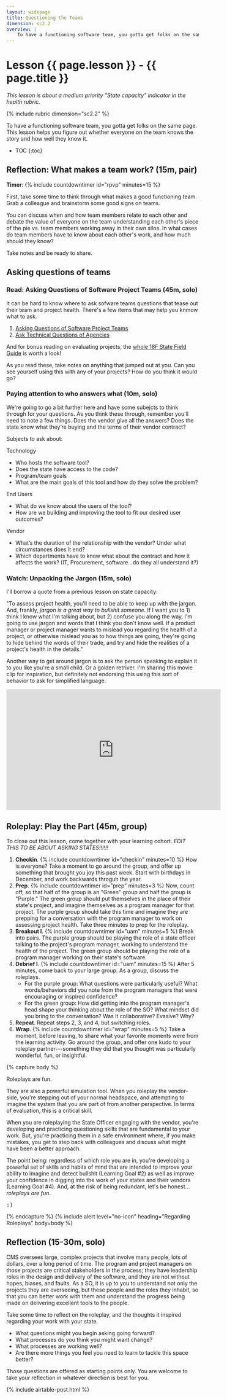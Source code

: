 ```yaml
---
layout: widepage
title: Questioning the Teams
dimension: sc2.2
overview: |
    To have a functioning software team, you gotta get folks on the same page. This lesson helps you figure out whether everyone on the team knows the story and how well they know it.
---
```

# Lesson {{ page.lesson }} - {{ page.title }}

*This lesson is about a medium priority "State capacity" indicator in the health rubric.* 

{% include rubric dimension="sc2.2" %}

To have a functioning software team, you gotta get folks on the same page. This lesson helps you figure out whether everyone on the team knows the story and how well they know it.

* TOC
{:toc}

## Reflection: What makes a team work? (15m, pair)

**Timer**: {% include countdowntimer id="rpvp" minutes=15 %}

First, take some time to think through what makes a good functioning team. Grab a colleague and brainstorm some good signs on teams. 

You can discuss when and how team members relate to each other and debate the value of everyone on the team understanding each other's piece of the pie vs. team members working away in their own silos. In what cases do team members have to know about each other's work, and how much should they know?

Take notes and be ready to share.

## Asking questions of teams

### Read: Asking Questions of Software Project Teams (45m, solo) 

It can be hard to know where to ask sofware teams questions that tease out their team and project health. There's a few items that may help you knmow what to ask.

1. [Asking Questions of Software Project Teams](https://federalist-eb7b399c-56d9-4c6b-b524-27e0627cdd86.app.cloud.gov/preview/jadudm/cms-htmd/staging/questioning/)
2. [Ask Technical Questions of Agencies](https://derisking-guide.18f.gov/state-field-guide/#ask-technical-questions-of-agencies)

And for bonus reading on evaluating projects, the [whole 18F State Field Guide](https://derisking-guide.18f.gov/state-field-guide/) is worth a look!

As you read these, take notes on anything that jumped out at you. Can you see yourself using this with any of your projects? How do you think it would go?


### Paying attention to who answers what (10m, solo)

We're going to go a bit further here and have some subejcts to think through for your questions.
As you think these through, remember you'll need to note a few things. Does the vendor give all the answers? Does the state know what they’re buying and the terms of their vendor contract? 

Subjects to ask about:

Technology
* Who hosts the software tool?
* Does the state have access to the code?
* Program/team goals
* What are the main goals of this tool and how do they solve the problem?


End Users
* What do we know about the users of the tool?
* How are we building and improving the tool to fit our desired user outcomes?

Vendor
* What’s the duration of the relationship with the vendor? Under what circumstances does it end?
* Which departments have to know what about the contract and how it affects the work? (IT, Procurement, software...do they all understand it?)


### Watch: Unpacking the Jargon (15m, solo)

I'll borrow a quote from a previous lesson on state capacity:

"To assess project health, you'll need to be able to keep up with the jargon. And, frankly, *jargon is a great way to bullshit someone*. If I want you to 1) think I know what I'm talking about, but 2) confuse you along the way, I'm going to use jargon and words that I think you don't know well. If a product manager or project manager wants to mislead you regarding the health of a project, or otherwise mislead you as to how things are going, they're going to hide behind the words of their trade, and try and hide the realities of a project's health in the details."

Another way to get around jargon is to ask the person speaking to explain it to you like you're a small child. Or a golden retriver. I'm sharing this movie clip for inspiration, but definitely not endorsing this using this sort of behavior to ask for simplified language.

<iframe width="560" height="315" src="https://www.youtube.com/embed/SmHl7hKlVj4" frameborder="0" allow="accelerometer; autoplay; clipboard-write; encrypted-media; gyroscope; picture-in-picture" allowfullscreen></iframe>


## Roleplay: Play the Part (45m, group)

To close out this lesson, come together with your learning cohort. *EDIT THIS TO BE ABOUT ASKING STATES!!!!!!*

1. **Checkin**. {% include countdowntimer id="checkin" minutes=10 %} How is everyone? Take a moment to go around the group, and offer up something that brought you joy this past week. Start with birthdays in December, and work backwards throguh the year.
2. **Prep**. {% include countdowntimer id="prep" minutes=3 %} Now, count off, so that half of the group is an "Green" group and half the group is "Purple." The green group should put themselves in the place of their state's project, and imagine themselves as a program manager for that project. The purple group should take this time and imagine they are prepping for a conversation with the program manager to work on assessing project health. Take three minutes to prep for the roleplay.
3. **Breakout I**. {% include countdowntimer id="uam" minutes=5 %} Break into pairs. The purple group should be playing the role of a state officer talking to the project's program manager, working to understand the health of the project. The green group should be playing the role of a program manager working on their state's software.
4. **Debrief I**. {% include countdowntimer id="uam" minutes=15 %} After 5 minutes, come back to your large group. As a group, discuss the roleplays. 
   * For the purple group: What questions were particularly useful? What words/behaviors did you note from the program managers that were encouraging or inspired confidence? 
   * For the green group: How did getting into the program manager's head shape your thinking about the role of the SO? What mindset did you bring to the conversation? Was it collaborative? Evasive? Why?
5. **Repeat**. Repeat steps 2, 3, and 4, but switching roles.
6. **Wrap**. {% include countdowntimer id="wrap" minutes=5 %} Take a moment, before leaving, to share what your favorite moments were from the learning activity. Go around the group, and offer one kudo to your roleplay partner---something they did that you thought was particularly wonderful, fun, or insightful. 


{% capture body %}
<p>
    Roleplays are fun.
</p>

<p>
   They are also a powerful simulation tool. When you roleplay the vendor-side, you're stepping out of your normal headspace, and attempting to imagine the system that you are part of from another perspective. In terms of evaluation, this is a critical skill.
</p>

<p>
   When you are roleplaying the State Officer engaging with the vendor, you're developing and practicing questioning skills that are fundamental to your work. But, you're practicing them in a safe environment where, if you make mistakes, you get to step back with colleagues and discuss what might have been a better approach.
</p>

<p>
   The point being: regardless of which role you are in, you're developing a powerful set of skills and habits of mind that are intended to improve your ability to imagine and detect bullshit (Learning Goal #2) as well as improve your confidence in digging into the work of your states and their vendors (Learning Goal #4). And, at the risk of being redundant, let's be honest... <em>roleplays are fun</em>. <pre>:)</pre>  
</p>
{% endcapture %}
{% include alert level="no-icon" heading="Regarding Roleplays" body=body %}

## Reflection (15-30m, solo)

CMS oversees large, complex projects that involve many people, lots of dollars, over a long period of time. The program and project managers on those projects are critical stakeholders in the process; they have leadership roles in the design and delivery of the software, and they are not without hopes, biases, and faults. As a SO, it is up to you to understand not only the projects they are overseeing, but these people and the roles they inhabit, so that you can better work with them and understand the progress being made on delivering excellent tools to the people.

Take some time to reflect on the roleplay, and the thoughts it inspired regarding your work with your state. 

* What questions might you begin asking going forward? 
* What processes do you think you might want change? 
* What processes are working well? 
* Are there more things you feel you need to learn to tackle this space better? 

Those questions are offered as starting points only. You are welcome to take your reflection in whatever direction is best for you.

{% include airtable-post.html %}
